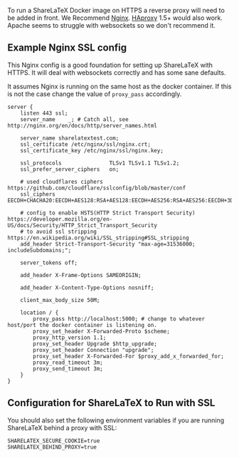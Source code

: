 To run a ShareLaTeX Docker image on HTTPS a reverse proxy will need to be added in front. We Recommend [Nginx](https://docs.nginx.com/nginx/admin-guide/web-server/reverse-proxy/). [HAproxy](http://www.haproxy.org/) 1.5+ would also work. Apache seems to struggle with websockets so we don't recommend it.


## Example Nginx SSL config

This Nginx config is a good foundation for setting up ShareLaTeX with HTTPS. It will deal with websockets correctly and has some sane defaults. 

It assumes Nginx is running on the same host as the docker container. If this is not the case change the value of `proxy_pass` accordingly.

```
server {
    listen 443 ssl;
    server_name    _; # Catch all, see http://nginx.org/en/docs/http/server_names.html

    server_name sharelatextest.com;
    ssl_certificate /etc/nginx/ssl/nginx.crt;
    ssl_certificate_key /etc/nginx/ssl/nginx.key;

    ssl_protocols               TLSv1 TLSv1.1 TLSv1.2;
    ssl_prefer_server_ciphers   on;

    # used cloudflares ciphers https://github.com/cloudflare/sslconfig/blob/master/conf
    ssl_ciphers                 EECDH+CHACHA20:EECDH+AES128:RSA+AES128:EECDH+AES256:RSA+AES256:EECDH+3DES:RSA+3DES:!MD5;

    # config to enable HSTS(HTTP Strict Transport Security) https://developer.mozilla.org/en-US/docs/Security/HTTP_Strict_Transport_Security
    # to avoid ssl stripping https://en.wikipedia.org/wiki/SSL_stripping#SSL_stripping	
    add_header Strict-Transport-Security "max-age=31536000; includeSubdomains;";

    server_tokens off;

    add_header X-Frame-Options SAMEORIGIN;

    add_header X-Content-Type-Options nosniff;

    client_max_body_size 50M;

    location / {
        proxy_pass http://localhost:5000; # change to whatever host/port the docker container is listening on.
        proxy_set_header X-Forwarded-Proto $scheme;
        proxy_http_version 1.1;
        proxy_set_header Upgrade $http_upgrade;
        proxy_set_header Connection "upgrade";
        proxy_set_header X-Forwarded-For $proxy_add_x_forwarded_for;
        proxy_read_timeout 3m;
        proxy_send_timeout 3m;
    }
}
```

## Configuration for ShareLaTeX to Run with SSL

You should also set the following environment variables if you are running ShareLaTeX behind a proxy with SSL:
```
SHARELATEX_SECURE_COOKIE=true
SHARELATEX_BEHIND_PROXY=true
``` 